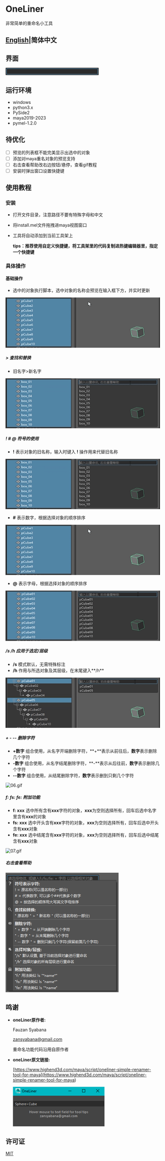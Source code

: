 # OneLiner

非常简单的重命名小工具

## [English](README.md)|简体中文

## 界面

![image.png](images/10.png "如名所示，只有一行，极简")

## 运行环境

- windows
- python3.x
- PySide2
- maya2019-2023
- pymel-1.2.0

## 待优化

- [ ] 预览的列表框不能完美显示出选中的对象
- [ ] 添加对maya重名对象的预览支持
- [ ] 右击查看帮助改右边按钮/悬停，查看gif教程
- [ ] 安装时弹出窗口设置快捷键

## 使用教程

### 安装

- 打开文件目录，注意路径不要有特殊字母和中文
- 将install.mel文件拖拽进maya视图窗口
- 工具将自动添加到当前工具架上

    **tips：推荐使用自定义快捷键，将工具架里的代码复制进热键编辑器里，指定一个快捷键**

### 具体操作

#### 基础操作

- 选中的对象执行脚本，选中对象的名称会预览在输入框下方，并实时更新

![01.gif](images/01.gif "在输入框内直接输入要变更的名字，新名字将在输入框下方预览，回车执行重命名")

##### > 查找和替换

- 旧名字>新名字

![03.gif](images/03.gif "可与 @ # 一起使用")

##### ! # @ 符号的使用

- **!** 表示对象的旧名称，输入时键入 **!** 操作用来代替旧名称

![02.gif](images/02.gif "可以在输入文本的任何位置，可以多次使用可与 # @ 一起使用")

- **#** 表示数字，根据选择对象的顺序排序

![01.gif](images/01.gif "可以键入多个用来表示多个数字可与 ! @ 一起使用")

- **@** 表示字母，根据选择对象的顺序排序

![04.gif](images/04.gif "只能键入一次可与 ! # 一起使用")

##### /s /h 应用于选定/层级

- **/s** 模式默认，无需特殊标注
- **/h** 作用与所选对象及其层级，在末尾键入**/h**

![05.gif](images/05.gif "可与其他符号一起使用")

##### + - -- 删除字符

- **+数字** 组合使用，从名字开端删除字符，**+**表示从前往后，**数字**表示删除几个字符
- **-数字** 组合使用，从名字结尾删除字符，**-**表示从后往前，**数字**表示删除几个字符
- **--数字** 组合使用，从结尾删除字符，**数字**表示删到只剩几个字符

![06.gif](images/06.gif "不可与其他符号一起使用")

##### f: fs: fe: 附加功能

- **f: xxx** 选中所有含有**xxx**字符的对象，**xxx**为空则选择所有，回车后选中名字里含有**xxx**的对象
- **fs: xxx** 选中开头含有**xxx**字符的对象，**xxx**为空则选择所有，回车后选中开头含有**xxx**对象
- **fe: xxx** 选中结尾含有**xxx**字符的对象，**xxx**为空则选择所有，回车后选中结尾含有**xxx**对象

![07.gif](images/07.gif)

##### 右击查看帮助

![08.png](images/08.png)

## 鸣谢

- **oneLiner原作者:**

    Fauzan Syabana

    zansyabana@gmail.com

    重命名功能代码沿用自原作者

- **oneLiner原文链接:**

    [https://www.highend3d.com/maya/script/oneliner-simple-renamer-tool-for-maya](<https://www.highend3d.com/maya/script/oneliner-simple-renamer-tool-for-maya>)

    ![09.png](images/09.png "原UI")

## 许可证

[MIT](LICENSE)
